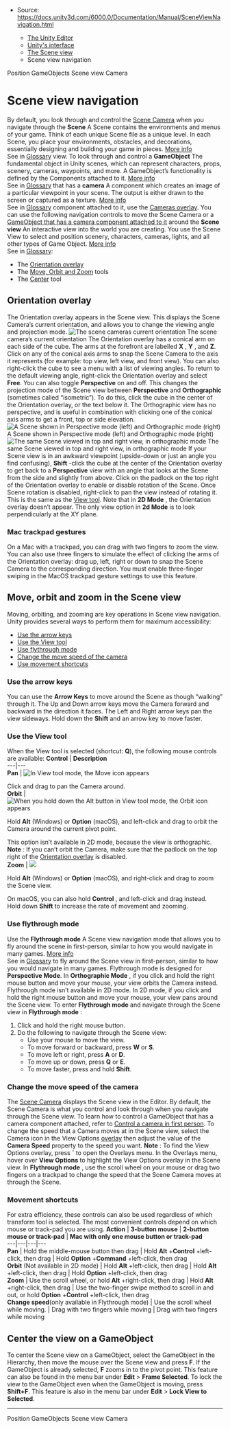 * Source: https://docs.unity3d.com/6000.0/Documentation/Manual/SceneViewNavigation.html

  * [The Unity Editor](https://docs.unity3d.com/6000.0/Documentation/Manual/unity-editor.html)
  * [Unity's interface](https://docs.unity3d.com/6000.0/Documentation/Manual/UsingTheEditor.html)
  * [The Scene view](https://docs.unity3d.com/6000.0/Documentation/Manual/UsingTheSceneView.html)
  * Scene view navigation


[](https://docs.unity3d.com/6000.0/Documentation/Manual/PositioningGameObjects.html)
Position GameObjects
[](https://docs.unity3d.com/6000.0/Documentation/Manual/SceneViewCamera.html)
Scene view Camera
# Scene view navigation
By default, you look through and control the [Scene Camera](https://docs.unity3d.com/6000.0/Documentation/Manual/SceneViewCamera.html) when you navigate through the **Scene** A Scene contains the environments and menus of your game. Think of each unique Scene file as a unique level. In each Scene, you place your environments, obstacles, and decorations, essentially designing and building your game in pieces. [More info](https://docs.unity3d.com/6000.0/Documentation/Manual/CreatingScenes.html)  
See in [Glossary](https://docs.unity3d.com/6000.0/Documentation/Manual/Glossary.html#Scene) view. To look through and control a **GameObject** The fundamental object in Unity scenes, which can represent characters, props, scenery, cameras, waypoints, and more. A GameObject’s functionality is defined by the Components attached to it. [More info](https://docs.unity3d.com/6000.0/Documentation/Manual/class-GameObject.html)  
See in [Glossary](https://docs.unity3d.com/6000.0/Documentation/Manual/Glossary.html#GameObject) that has a **camera** A component which creates an image of a particular viewpoint in your scene. The output is either drawn to the screen or captured as a texture. [More info](https://docs.unity3d.com/6000.0/Documentation/Manual/CamerasOverview.html)  
See in [Glossary](https://docs.unity3d.com/6000.0/Documentation/Manual/Glossary.html#Camera) component attached to it, use the [Cameras overlay](https://docs.unity3d.com/6000.0/Documentation/Manual/cameras-overlay.html). 
You can use the following navigation controls to move the Scene Camera or a [GameObject that has a camera component attached to it](https://docs.unity3d.com/6000.0/Documentation/Manual/control-camera.html) around the **Scene view** An interactive view into the world you are creating. You use the Scene View to select and position scenery, characters, cameras, lights, and all other types of Game Object. [More info](https://docs.unity3d.com/6000.0/Documentation/Manual/UsingTheSceneView.html)  
See in [Glossary](https://docs.unity3d.com/6000.0/Documentation/Manual/Glossary.html#SceneView):
  * The [Orientation overlay](https://docs.unity3d.com/6000.0/Documentation/Manual/SceneViewNavigation.html#gizmo)
  * The [Move, Orbit and Zoom](https://docs.unity3d.com/6000.0/Documentation/Manual/SceneViewNavigation.html#tools) tools
  * The [Center](https://docs.unity3d.com/6000.0/Documentation/Manual/SceneViewNavigation.html#center) tool


## Orientation overlay
The Orientation overlay appears in the Scene view. This displays the Scene Camera’s current orientation, and allows you to change the viewing angle and projection mode.
![The scene cameras current orientation](https://docs.unity3d.com/6000.0/Documentation/uploads/Main/Editor-SceneGizmo.png) The scene camera’s current orientation
The Orientation overlay has a conical arm on each side of the cube. The arms at the forefront are labelled **X** , **Y** , and **Z**. Click on any of the conical axis arms to snap the Scene Camera to the axis it represents (for example: top view, left view, and front view). You can also right-click the cube to see a menu with a list of viewing angles. To return to the default viewing angle, right-click the Orientation overlay and select **Free**.
You can also toggle **Perspective** on and off. This changes the projection mode of the Scene view between **Perspective** and **Orthographic** (sometimes called “isometric”). To do this, click the cube in the center of the Orientation overlay, or the text below it. The Orthographic view has no perspective, and is useful in combination with clicking one of the conical axis arms to get a front, top or side elevation.
![A Scene shown in Perspective mode \(left\) and Orthographic mode \(right\) ](https://docs.unity3d.com/6000.0/Documentation/uploads/Main/scene-view-perspect-and-ortho.png) A Scene shown in Perspective mode (left) and Orthographic mode (right)  ![The same Scene viewed in top and right view, in orthographic mode](https://docs.unity3d.com/6000.0/Documentation/uploads/Main/SceneViewOrthoTopAndSide.png) The same Scene viewed in top and right view, in orthographic mode
If your Scene view is in an awkward viewpoint (upside-down or just an angle you find confusing), **Shift** -click the cube at the center of the Orientation overlay to get back to a **Perspective** view with an angle that looks at the Scene from the side and slightly from above.
Click on the padlock on the top right of the Orientation overlay to enable or disable rotation of the Scene. Once Scene rotation is disabled, right-click to pan the view instead of rotating it. This is the same as the [View tool](https://docs.unity3d.com/6000.0/Documentation/Manual/SceneViewNavigation.html#handtool).
Note that in **2D Mode** , the Orientation overlay doesn’t appear. The only view option in **2d Mode** is to look perpendicularly at the XY plane.
### Mac trackpad gestures
On a Mac with a trackpad, you can drag with two fingers to zoom the view.
You can also use three fingers to simulate the effect of clicking the arms of the Orientation overlay: drag up, left, right or down to snap the Scene Camera to the corresponding direction. You must enable three-finger swiping in the MacOS trackpad gesture settings to use this feature. 
## Move, orbit and zoom in the Scene view
Moving, orbiting, and zooming are key operations in Scene view navigation. Unity provides several ways to perform them for maximum accessibility:
  * [Use the arrow keys](https://docs.unity3d.com/6000.0/Documentation/Manual/SceneViewNavigation.html#arrow)
  * [Use the View tool](https://docs.unity3d.com/6000.0/Documentation/Manual/SceneViewNavigation.html#handtool)
  * [Use flythrough mode](https://docs.unity3d.com/6000.0/Documentation/Manual/SceneViewNavigation.html#flythrough)
  * [Change the move speed of the camera](https://docs.unity3d.com/6000.0/Documentation/Manual/SceneViewNavigation.html#speed)
  * [Use movement shortcuts](https://docs.unity3d.com/6000.0/Documentation/Manual/SceneViewNavigation.html#shortcuts)


### Use the arrow keys
You can use the **Arrow Keys** to move around the Scene as though “walking” through it. The Up and Down arrow keys move the Camera forward and backward in the direction it faces. The Left and Right arrow keys pan the view sideways. Hold down the **Shift** and an arrow key to move faster.
### Use the View tool
When the View tool is selected (shortcut: **Q**), the following mouse controls are available:
**Control** | **Description**  
---|---  
**Pan** |  ![In View tool mode, the Move icon appears](https://docs.unity3d.com/6000.0/Documentation/uploads/Main/Editor-MoveTool.png)  
  
Click and drag to pan the Camera around.  
**Orbit** |  ![When you hold down the Alt button in View tool mode, the Orbit icon appears](https://docs.unity3d.com/6000.0/Documentation/uploads/Main/Editor-EyeTool.png)   
  
Hold **Alt** (Windows) or **Option** (macOS), and left-click and drag to orbit the Camera around the current pivot point.   
  
This option isn’t available in 2D mode, because the view is orthographic.   
**Note** : If you can’t orbit the Camera, make sure that the padlock on the top right of the [Orientation overlay](https://docs.unity3d.com/6000.0/Documentation/Manual/SceneViewNavigation.html#gizmo) is disabled.  
**Zoom** |  ![](https://docs.unity3d.com/6000.0/Documentation/uploads/Main/Editor-ZoomTool.png)   
  
Hold **Alt** (Windows) or **Option** (macOS), and right-click and drag to zoom the Scene view.   
  
On macOS, you can also hold **Control** , and left-click and drag instead.  
Hold down **Shift** to increase the rate of movement and zooming.
### Use flythrough mode
Use the **Flythrough mode** A Scene view navigation mode that allows you to fly around the scene in first-person, similar to how you would navigate in many games. [More info](https://docs.unity3d.com/6000.0/Documentation/Manual/SceneViewNavigation.html#flythrough)  
See in [Glossary](https://docs.unity3d.com/6000.0/Documentation/Manual/Glossary.html#Flythroughmode) to fly around the Scene view in first-person, similar to how you would navigate in many games.
Flythrough mode is designed for **Perspective Mode**. In **Orthographic Mode** , if you click and hold the right mouse button and move your mouse, your view orbits the Camera instead.
Flythrough mode isn’t available in 2D mode. In 2D mode, if you click and hold the right mouse button and move your mouse, your view pans around the Scene view. 
To enter **Flythrough mode** and navigate through the Scene view in **Flythrough mode** :
  1. Click and hold the right mouse button.
  2. Do the following to navigate through the Scene view: 
     * Use your mouse to move the view.
     * To move forward or backward, press **W** or **S**.
     * To move left or right, press **A** or **D**.
     * To move up or down, press **Q** or **E**.
     * To move faster, press and hold **Shift**.


### Change the move speed of the camera
The [Scene Camera](https://docs.unity3d.com/6000.0/Documentation/Manual/SceneViewCamera.html) displays the Scene view in the Editor. By default, the Scene Camera is what you control and look through when you navigate through the Scene view. To learn how to control a GameObject that has a camera component attached, refer to [Control a camera in first person](https://docs.unity3d.com/6000.0/Documentation/Manual/control-camera.html).
To change the speed that a Camera moves at in the Scene view, select the Camera icon in the View Options [overlay](https://docs.unity3d.com/6000.0/Documentation/Manual/overlays.html) then adjust the value of the **Camera Speed** property to the speed you want. 
**Note** : To find the View Options overlay, press **`** to open the Overlays menu. In the Overlays menu, hover over **View Options** to highlight the View Options overlay in the Scene view.
In **Flythrough mode** , use the scroll wheel on your mouse or drag two fingers on a trackpad to change the speed that the Scene Camera moves at through the Scene. 
### Movement shortcuts
For extra efficiency, these controls can also be used regardless of which transform tool is selected. The most convenient controls depend on which mouse or track-pad you are using.
**Action** | **3-button mouse** | **2-button mouse or track-pad** | **Mac with only one mouse button or track-pad**  
---|---|---|---  
**Pan** | Hold the middle-mouse button then drag | Hold **Alt** +**Control** +left-click, then drag | Hold **Option** +**Command** +left-click, then drag  
**Orbit** (Not available in 2D mode) | Hold **Alt** +left-click, then drag | Hold **Alt** +left-click, then drag | Hold **Option** +left-click, then drag  
**Zoom** | Use the scroll wheel, or hold **Alt** +right-click, then drag | Hold **Alt** +right-click, then drag | Use the two-finger swipe method to scroll in and out, or hold **Option** +**Control** +left-click, then drag  
**Change speed**(only available in Flythrough mode) | Use the scroll wheel while moving. | Drag with two fingers while moving | Drag with two fingers while moving  
## Center the view on a GameObject
To center the Scene view on a GameObject, select the GameObject in the Hierarchy, then move the mouse over the Scene view and press **F**. If the GameObject is already selected, **F** zooms in to the pivot point. This feature can also be found in the menu bar under **Edit** > **Frame Selected**.
To lock the view to the GameObject even when the GameObject is moving, press **Shift+F**. This feature is also in the menu bar under **Edit** > **Lock View to Selected**.
* * *
[](https://docs.unity3d.com/6000.0/Documentation/Manual/PositioningGameObjects.html)
Position GameObjects
[](https://docs.unity3d.com/6000.0/Documentation/Manual/SceneViewCamera.html)
Scene view Camera
